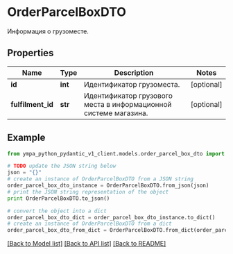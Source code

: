 # OrderParcelBoxDTO

Информация о грузоместе.

## Properties
Name | Type | Description | Notes
------------ | ------------- | ------------- | -------------
**id** | **int** | Идентификатор грузоместа. | [optional] 
**fulfilment_id** | **str** | Идентификатор грузового места в информационной системе магазина. | [optional] 

## Example

```python
from ympa_python_pydantic_v1_client.models.order_parcel_box_dto import OrderParcelBoxDTO

# TODO update the JSON string below
json = "{}"
# create an instance of OrderParcelBoxDTO from a JSON string
order_parcel_box_dto_instance = OrderParcelBoxDTO.from_json(json)
# print the JSON string representation of the object
print OrderParcelBoxDTO.to_json()

# convert the object into a dict
order_parcel_box_dto_dict = order_parcel_box_dto_instance.to_dict()
# create an instance of OrderParcelBoxDTO from a dict
order_parcel_box_dto_from_dict = OrderParcelBoxDTO.from_dict(order_parcel_box_dto_dict)
```
[[Back to Model list]](../README.md#documentation-for-models) [[Back to API list]](../README.md#documentation-for-api-endpoints) [[Back to README]](../README.md)


